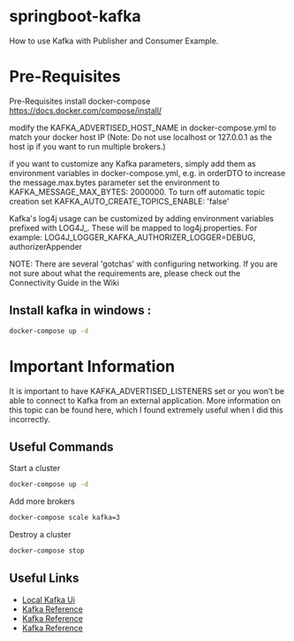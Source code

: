 # springboot-kafka

How to use Kafka with Publisher and Consumer Example.

# Pre-Requisites

Pre-Requisites install docker-compose https://docs.docker.com/compose/install/

modify the KAFKA_ADVERTISED_HOST_NAME in docker-compose.yml to match your docker host IP (Note: Do not use localhost or
127.0.0.1 as the host ip if you want to run multiple brokers.)

if you want to customize any Kafka parameters, simply add them as environment variables in docker-compose.yml, e.g. in
orderDTO to increase the message.max.bytes parameter set the environment to KAFKA_MESSAGE_MAX_BYTES: 2000000. To turn off
automatic topic creation set KAFKA_AUTO_CREATE_TOPICS_ENABLE: 'false'

Kafka's log4j usage can be customized by adding environment variables prefixed with LOG4J_. These will be mapped to
log4j.properties. For example: LOG4J_LOGGER_KAFKA_AUTHORIZER_LOGGER=DEBUG, authorizerAppender

NOTE: There are several 'gotchas' with configuring networking. If you are not sure about what the requirements are,
please check out the Connectivity Guide in the Wiki

Install kafka in windows :
-----------------------------

```cmd
docker-compose up -d
```

# Important Information

It is important to have KAFKA_ADVERTISED_LISTENERS set or you won’t be able to connect to Kafka from an external
application. More information on this topic can be found here, which I found extremely useful when I did this
incorrectly.

## Useful Commands

Start a cluster

```cmd
docker-compose up -d
```

Add more brokers

```cmd
docker-compose scale kafka=3
```

Destroy a cluster

```cmd
docker-compose stop
```

## Useful Links

* [Local Kafka Ui](http://localhost:9092)
* [Kafka Reference](https://lankydan.dev/running-kafka-locally-with-docker)
* [Kafka Reference](https://www.baeldung.com/ops/kafka-docker-setup)
* [Kafka Reference](https://www.baeldung.com/ops/kafka-docker-setup)